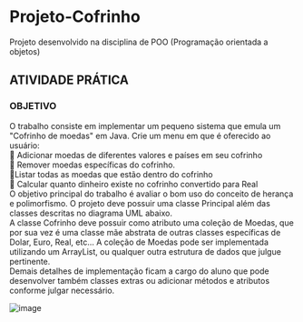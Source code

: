 # Projeto-Cofrinho
Projeto desenvolvido na disciplina de POO (Programação orientada a objetos)
## ATIVIDADE PRÁTICA

### OBJETIVO
O trabalho consiste em implementar um pequeno sistema que emula um "Cofrinho de moedas" em Java. Crie um menu em que é oferecido ao usuário:<br>
🔹 Adicionar moedas de diferentes valores e países em seu cofrinho <BR>
🔹 Remover moedas específicas do cofrinho. <br>
🔹Listar todas as moedas que estão dentro do cofrinho<br>
🔹 Calcular quanto dinheiro existe no cofrinho convertido para Real<br>
 O objetivo principal do trabalho é avaliar o bom uso do conceito de herança e polimorfismo. O projeto deve possuir uma classe Principal além das classes descritas no diagrama UML abaixo.
<br> A classe Cofrinho deve possuir como atributo uma coleção de Moedas, que por sua vez é uma classe mãe abstrata de outras classes específicas de Dolar, Euro, Real, etc... A coleção de Moedas pode ser implementada utilizando um ArrayList, ou qualquer outra estrutura de dados que julgue pertinente.
<br> Demais detalhes de implementação ficam a cargo do aluno que pode desenvolver também classes extras ou adicionar métodos e atributos conforme julgar necessário. 

 ![image](https://github.com/CarolFenixBr/UNINTER/assets/89542446/e4ea6d3a-ea88-4b16-bb45-ff6e2339fb1e)
